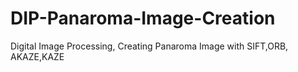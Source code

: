 # DIP-Panaroma-Image-Creation
Digital Image Processing, Creating Panaroma Image with SIFT,ORB, AKAZE,KAZE
